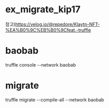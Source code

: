 # ex_migrate_kip17

참고)https://velog.io/@repedore/Klaytn-NFT-%EA%B0%9C%EB%B0%9Cfeat.-truffle

# baobab

truffle console --network baobab

# migrate

truffle migrate --compile-all --network baobab
